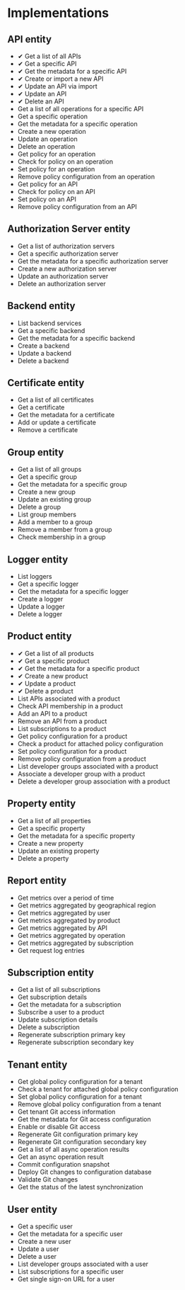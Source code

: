 # Implementations

## API entity

* ✔ Get a list of all APIs
* ✔ Get a specific API
* ✔ Get the metadata for a specific API
* ✔ Create or import a new API
* ✔ Update an API via import
* ✔ Update an API
* ✔ Delete an API
* Get a list of all operations for a specific API
* Get a specific operation
* Get the metadata for a specific operation
* Create a new operation
* Update an operation
* Delete an operation
* Get policy for an operation
* Check for policy on an operation
* Set policy for an operation
* Remove policy configuration from an operation
* Get policy for an API
* Check for policy on an API
* Set policy on an API
* Remove policy configuration from an API

## Authorization ​Server entity

* Get a list of authorization servers
* Get a specific authorization server
* Get the metadata for a specific authorization server
* Create a new authorization server
* Update an authorization server
* Delete an authorization server

## Backend entity

* List backend services
* Get a specific backend
* Get the metadata for a specific backend
* Create a backend
* Update a backend
* Delete a backend

## Certificate entity

* Get a list of all certificates
* Get a certificate
* Get the metadata for a certificate
* Add or update a certificate
* Remove a certificate

## Group entity

* Get a list of all groups
* Get a specific group
* Get the metadata for a specific group
* Create a new group
* Update an existing group
* Delete a group
* List group members
* Add a member to a group
* Remove a member from a group
* Check membership in a group

## Logger entity

* List loggers
* Get a specific logger
* Get the metadata for a specific logger
* Create a logger
* Update a logger
* Delete a logger

## Product entity

* ✔ Get a list of all products
* ✔ Get a specific product
* ✔ Get the metadata for a specific product
* ✔ Create a new product
* ✔ Update a product
* ✔ Delete a product
* List APIs associated with a product
* Check API membership in a product
* Add an API to a product
* Remove an API from a product
* List subscriptions to a product
* Get policy configuration for a product
* Check a product for attached policy configuration
* Set policy configuration for a product
* Remove policy configuration from a product
* List developer groups associated with a product
* Associate a developer group with a product
* Delete a developer group association with a product

## Property ​entity

* Get a list of all properties
* Get a specific property
* Get the metadata for a specific property
* Create a new property
* Update an existing property
* Delete a property

## Report entity

* Get metrics over a period of time
* Get metrics aggregated by geographical region
* Get metrics aggregated by user
* Get metrics aggregated by product
* Get metrics aggregated by API
* Get metrics aggregated by operation
* Get metrics aggregated by subscription
* Get request log entries

## Subscription entity

* Get a list of all subscriptions
* Get subscription details
* Get the metadata for a subscription
* Subscribe a user to a product
* Update subscription details
* Delete a subscription
* Regenerate subscription primary key
* Regenerate subscription secondary key

## Tenant entity

* Get global policy configuration for a tenant
* Check a tenant for attached global policy configuration
* Set global policy configuration for a tenant
* Remove global policy configuration from a tenant
* Get tenant Git access information
* Get the metadata for Git access configuration
* Enable or disable Git access
* Regenerate Git configuration primary key
* Regenerate Git configuration secondary key
* Get a list of all async operation results
* Get an async operation result
* Commit configuration snapshot
* Deploy Git changes to configuration database
* Validate Git changes
* Get the status of the latest synchronization

## User entity

* Get a specific user
* Get the metadata for a specific user
* Create a new user
* Update a user
* Delete a user
* List developer groups associated with a user
* List subscriptions for a specific user
* Get single sign-on URL for a user
